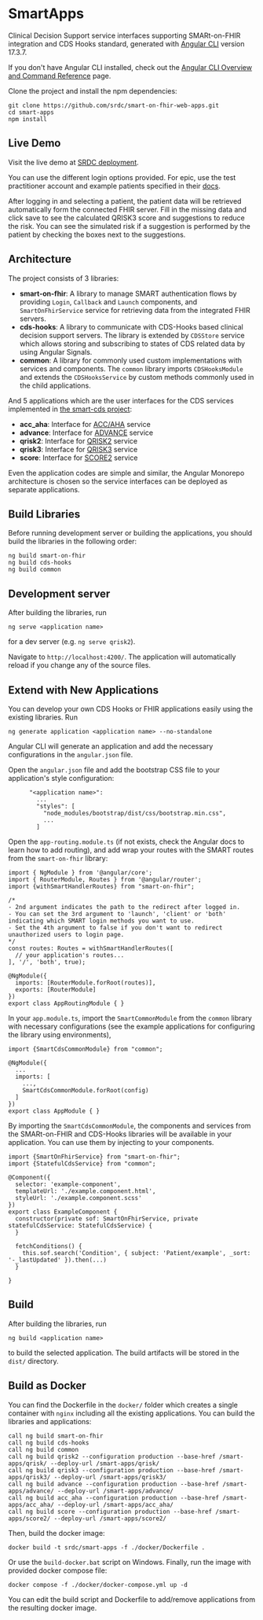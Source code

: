 # SmartApps

Clinical Decision Support service interfaces supporting SMARt-on-FHIR integration and CDS Hooks standard, generated with [Angular CLI](https://github.com/angular/angular-cli) version 17.3.7.

If you don't have Angular CLI installed, check out the [Angular CLI Overview and Command Reference](https://angular.io/cli) page.

Clone the project and install the npm dependencies:

```
git clone https://github.com/srdc/smart-on-fhir-web-apps.git
cd smart-apps
npm install
```

## Live Demo

Visit the live demo at [SRDC deployment](https://kroniq.srdc.com.tr/smart-apps/qrisk3/login).

You can use the different login options provided. For epic, use the test practitioner account and example patients specified in their [docs](https://fhir.epic.com/Documentation?docId=testpatients).

After logging in and selecting a patient, the patient data will be retrieved automatically form the connected FHIR server.
Fill in the missing data and click save to see the calculated QRISK3 score and suggestions to reduce the risk.
You can see the simulated risk if a suggestion is performed by the patient by checking the boxes next to the suggestions.

## Architecture

The project consists of 3 libraries:

- **smart-on-fhir**: A library to manage SMART authentication flows by providing `Login`, `Callback` and `Launch` components, and `SmartOnFhirService` 
service for retrieving data from the integrated FHIR servers.
- **cds-hooks**: A library to communicate with CDS-Hooks based clinical decision support servers. The library is extended by `CDSStore`
service which allows storing and subscribing to states of CDS related data by using Angular Signals.
- **common**: A library for commonly used custom implementations with services and components. The `common` library imports `CDSHooksModule` and
extends the `CDSHooksService` by custom methods commonly used in the child applications.

And 5 applications which are the user interfaces for the CDS services implemented in [the smart-cds project](https://github.com/srdc/smart-on-fhir-cds.git):
- **acc_aha**: Interface for [ACC/AHA](https://www.acc.org/Guidelines) service
- **advance**: Interface for [ADVANCE](https://www.ncbi.nlm.nih.gov/pmc/articles/PMC3902381/) service
- **qrisk2**: Interface for [QRISK2](https://qrisk.org/) service
- **qrisk3**: Interface for [QRISK3](https://qrisk.org/) service
- **score**: Interface for [SCORE2](https://www.escardio.org/Education/Practice-Tools/CVD-prevention-toolbox/SCORE-Risk-Charts) service

Even the application codes are simple and similar, the Angular Monorepo architecture is chosen so the service interfaces can be deployed as separate applications.

## Build Libraries

Before running development server or building the applications, you should build the libraries in the following order:

```
ng build smart-on-fhir
ng build cds-hooks
ng build common
```

## Development server

After building the libraries, run

```
ng serve <application name>
```

for a dev server (e.g. `ng serve qrisk2`).

Navigate to `http://localhost:4200/`. The application will automatically reload if you change any of the source files.

## Extend with New Applications

You can develop your own CDS Hooks or FHIR applications easily using the existing libraries. Run

```
ng generate application <application name> --no-standalone
```

Angular CLI will generate an application and add the necessary configurations in the `angular.json` file.

Open the `angular.json` file and add the bootstrap CSS file to your application's style configuration:

```
      "<application name>":
        ...
        "styles": [
          "node_modules/bootstrap/dist/css/bootstrap.min.css",
          ...
        ]
```

Open the `app-routing.module.ts` (if not exists, check the Angular docs to learn how to add routing), and add wrap your routes
with the SMART routes from the `smart-on-fhir` library:

```
import { NgModule } from '@angular/core';
import { RouterModule, Routes } from '@angular/router';
import {withSmartHandlerRoutes} from "smart-on-fhir";

/*
- 2nd argument indicates the path to the redirect after logged in.
- You can set the 3rd argument to 'launch', 'client' or 'both' indicating which SMART login methods you want to use.
- Set the 4th argument to false if you don't want to redirect unauthorized users to login page.
*/
const routes: Routes = withSmartHandlerRoutes([
  // your application's routes...
], '/', 'both', true);

@NgModule({
  imports: [RouterModule.forRoot(routes)],
  exports: [RouterModule]
})
export class AppRoutingModule { }

```

In your `app.module.ts`, import the `SmartCommonModule` from the `common` library with necessary configurations (see the example applications for
configuring the library using environments),

```
import {SmartCdsCommonModule} from "common";

@NgModule({
  ...
  imports: [
    ...,
    SmartCdsCommonModule.forRoot(config)
  ]
})
export class AppModule { }

```

By importing the `SmartCdsCommonModule`, the components and services from the SMARt-on-FHIR and CDS-Hooks libraries will be available
in your application. You can use them by injecting to your components.

```
import {SmartOnFhirService} from "smart-on-fhir";
import {StatefulCdsService} from "common";

@Component({
  selector: 'example-component',
  templateUrl: './example.component.html',
  styleUrl: './example.component.scss'
})
export class ExampleComponent {
  constructor(private sof: SmartOnFhirService, private statefulCdsService: StatefulCdsService) {
  }
  
  fetchConditions() {
    this.sof.search('Condition', { subject: 'Patient/example', _sort: '-_lastUpdated' }).then(...)
  }
  
}

```

## Build

After building the libraries, run

```
ng build <application name>
```

to build the selected application. The build artifacts will be stored in the `dist/` directory.

## Build as Docker

You can find the Dockerfile in the `docker/` folder which creates a single container with `nginx` including all the existing
applications. You can build the libraries and applications:

```
call ng build smart-on-fhir
call ng build cds-hooks
call ng build common
call ng build qrisk2 --configuration production --base-href /smart-apps/qrisk/ --deploy-url /smart-apps/qrisk/
call ng build qrisk3 --configuration production --base-href /smart-apps/qrisk3/ --deploy-url /smart-apps/qrisk3/
call ng build advance --configuration production --base-href /smart-apps/advance/ --deploy-url /smart-apps/advance/
call ng build acc_aha --configuration production --base-href /smart-apps/acc_aha/ --deploy-url /smart-apps/acc_aha/
call ng build score --configuration production --base-href /smart-apps/score2/ --deploy-url /smart-apps/score2/
```

Then, build the docker image:

```
docker build -t srdc/smart-apps -f ./docker/Dockerfile .
```

Or use the `build-docker.bat` script on Windows. Finally, run the image with provided docker compose file:

```
docker compose -f ./docker/docker-compose.yml up -d
```

You can edit the build script and Dockerfile to add/remove applications from the resulting docker image.
